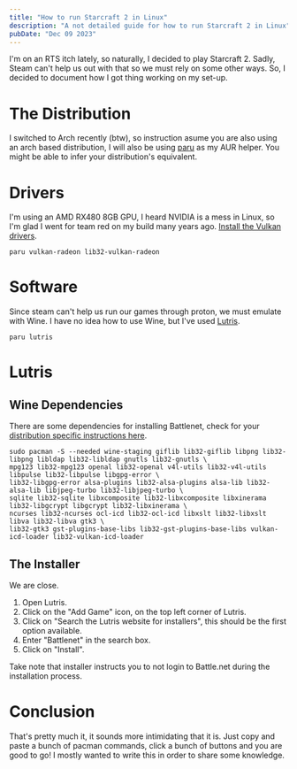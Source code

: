 ```yaml
---
title: "How to run Starcraft 2 in Linux"
description: "A not detailed guide for how to run Starcraft 2 in Linux"
pubDate: "Dec 09 2023"
---
```


I'm on an RTS itch lately, so naturally, I decided to play Starcraft 2. Sadly, Steam can't help us out with that so we must rely on some other ways. So, I decided to document how I got thing working on my set-up.

# The Distribution

I switched to Arch recently (btw), so instruction asume you are also using an arch based distribution, I will also be using [paru](https://github.com/Morganamilo/paru) as my AUR helper. You might be able to infer your distribution's equivalent.

# Drivers

I'm using an AMD RX480 8GB GPU, I heard NVIDIA is a mess in Linux, so I'm glad I went for team red on my build many years ago. [Install the Vulkan drivers](https://wiki.archlinux.org/title/Vulkan#Installation).

```shell
paru vulkan-radeon lib32-vulkan-radeon
```

# Software

Since steam can't help us run our games through proton, we must emulate with Wine. I have no idea how to use Wine, but I've used [Lutris](https://lutris.net/).

```shell
paru lutris
```

# Lutris

## Wine Dependencies

There are some dependencies for installing Battlenet, check for your [distribution specific instructions here](https://github.com/lutris/docs/blob/master/WineDependencies.md).

```Shell
sudo pacman -S --needed wine-staging giflib lib32-giflib libpng lib32-libpng libldap lib32-libldap gnutls lib32-gnutls \
mpg123 lib32-mpg123 openal lib32-openal v4l-utils lib32-v4l-utils libpulse lib32-libpulse libgpg-error \
lib32-libgpg-error alsa-plugins lib32-alsa-plugins alsa-lib lib32-alsa-lib libjpeg-turbo lib32-libjpeg-turbo \
sqlite lib32-sqlite libxcomposite lib32-libxcomposite libxinerama lib32-libgcrypt libgcrypt lib32-libxinerama \
ncurses lib32-ncurses ocl-icd lib32-ocl-icd libxslt lib32-libxslt libva lib32-libva gtk3 \
lib32-gtk3 gst-plugins-base-libs lib32-gst-plugins-base-libs vulkan-icd-loader lib32-vulkan-icd-loader
```

## The Installer

We are close.

1. Open Lutris.
2. Click on the "Add Game" icon, on the top left corner of Lutris.
3. Click on "Search the Lutris website for installers", this should be the first option available.
4. Enter "Battlenet" in the search box.
5. Click on "Install".

Take note that installer instructs you to not login to Battle.net during the installation process.

# Conclusion

That's pretty much it, it sounds more intimidating that it is. Just copy and paste a bunch of pacman commands, click a bunch of buttons and you are good to go! I mostly wanted to write this in order to share some knowledge.
